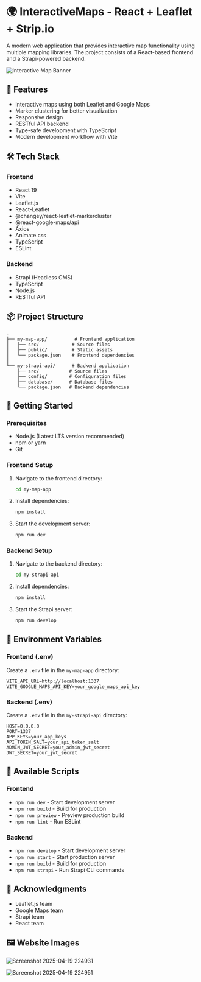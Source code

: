 # 🌍 InteractiveMaps - React + Leaflet + Strip.io

A modern web application that provides interactive map functionality using multiple mapping libraries. The project consists of a React-based frontend and a Strapi-powered backend.

![Interactive Map Banner](https://images.unsplash.com/photo-1506744038136-46273834b3fb?auto=format&fit=crop&q=80&w=800)

## 🚀 Features

- Interactive maps using both Leaflet and Google Maps
- Marker clustering for better visualization
- Responsive design
- RESTful API backend
- Type-safe development with TypeScript
- Modern development workflow with Vite

## 🛠️ Tech Stack

### Frontend
- React 19
- Vite
- Leaflet.js
- React-Leaflet
- @changey/react-leaflet-markercluster
- @react-google-maps/api
- Axios
- Animate.css
- TypeScript
- ESLint

### Backend
- Strapi (Headless CMS)
- TypeScript
- Node.js
- RESTful API

## 📦 Project Structure

```
.
├── my-map-app/          # Frontend application
│   ├── src/            # Source files
│   ├── public/         # Static assets
│   └── package.json    # Frontend dependencies
│
└── my-strapi-api/      # Backend application
    ├── src/           # Source files
    ├── config/        # Configuration files
    ├── database/      # Database files
    └── package.json   # Backend dependencies
```

## 🚀 Getting Started

### Prerequisites

- Node.js (Latest LTS version recommended)
- npm or yarn
- Git

### Frontend Setup

1. Navigate to the frontend directory:
   ```bash
   cd my-map-app
   ```

2. Install dependencies:
   ```bash
   npm install
   ```

3. Start the development server:
   ```bash
   npm run dev
   ```

### Backend Setup

1. Navigate to the backend directory:
   ```bash
   cd my-strapi-api
   ```

2. Install dependencies:
   ```bash
   npm install
   ```

3. Start the Strapi server:
   ```bash
   npm run develop
   ```

## 🔧 Environment Variables

### Frontend (.env)
Create a `.env` file in the `my-map-app` directory:
```
VITE_API_URL=http://localhost:1337
VITE_GOOGLE_MAPS_API_KEY=your_google_maps_api_key
```

### Backend (.env)
Create a `.env` file in the `my-strapi-api` directory:
```
HOST=0.0.0.0
PORT=1337
APP_KEYS=your_app_keys
API_TOKEN_SALT=your_api_token_salt
ADMIN_JWT_SECRET=your_admin_jwt_secret
JWT_SECRET=your_jwt_secret
```

## 📝 Available Scripts

### Frontend
- `npm run dev` - Start development server
- `npm run build` - Build for production
- `npm run preview` - Preview production build
- `npm run lint` - Run ESLint

### Backend
- `npm run develop` - Start development server
- `npm run start` - Start production server
- `npm run build` - Build for production
- `npm run strapi` - Run Strapi CLI commands


## 🙏 Acknowledgments

- Leaflet.js team
- Google Maps team
- Strapi team
- React team

## 🖼️ Website Images

![Screenshot 2025-04-19 224931](https://github.com/user-attachments/assets/a73afae2-6027-4f93-841e-123d03b49024)


![Screenshot 2025-04-19 224951](https://github.com/user-attachments/assets/c9ac9295-72bb-4809-895d-6484dcafe41e)

